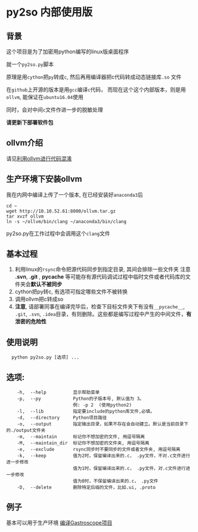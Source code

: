 # py2so 内部使用版
## 背景

这个项目是为了加密用python编写的linux版桌面程序

就一个`py2so.py`脚本

原理是用`cython`把`py`转成`c`, 然后再用编译器把c代码转成动态链接库`.so` 文件

在`github`上开源的版本是用`gcc`编译`c`代码， 而现在这个这个内部版本，则是用`ollvm`, 能保证在`ubuntu16.04`使用

同时，会对中间`c`文件作进一步的脱敏处理

**请更新下部署软件包**

## ollvm介绍
请见[利用ollvm进行代码混淆](https://mabin004.github.io/2018/08/23/ollvm%E5%AD%A6%E4%B9%A0/)

## 生产环境下安装ollvm

我在内网中编译上传了一个版本, 在已经安装好`anaconda3`后
```
cd ~
wget http://10.10.52.61:8000/ollvm.tar.gz
tar xvzf ollvm
ln -s ~/ollvm/bin/clang ~/anaconda3/bin/clang
```
py2so.py在工作过程中会调用这个`clang`文件

## 基本过程
1. 利用linux的`rsync`命令把源代码同步到指定目录, 其间会排除一些文件夹
  注意 **.svn**,  **.git** , **__pycache__** 等可能存有源代码调试过程中临时文件或者代码库的文件夹会**默认不被同步**
2. cython把py转c, 有选项可指定哪些文件不被转换
3. 调用ollvm把c转成so
4. **注意**, 请部署同事在编译完毕后，检查下目标文件夹下有没有`__pycache__`, `.git`, `.svn`, `.idea`目录，有则删除。这些都是编写过程中产生的中间文件，**有泄密的危险性**

## 使用说明
```
  python py2so.py [选项] ...
```

## 选项:
```
    -h,  --help          显示帮助菜单
    -p,  --py            Python的子版本号, 默认值为 3。
                         例: -p 2  (使用python2)
    -l,  --lib           指定要include的python库文件,必填。
    -d,  --directory     Python项目路径
    -o,  --output        指定输出目录，如果不存在会自动建立。默认是当前目录下的./output文件夹
    -m,  --maintain      标记你不想加密的文件, 用逗号隔离
    -M,  --maintain_dir  标记你不想加密的文件夹, 用逗号隔离
    -e,  --exclude       rsync同步时不要同步的文件或者文件夹, 用逗号隔离
    -k,  --keep          值为2时，保留编译出来的.c， .py文件，不对.c文件进行进一步修改
                         值为1时，保留编译出来的.c， .py文件，对.c文件进行进一步修改
                         值为0时，不保留编译出来的.c， .py文件
    -D,  --delete        删除特定后缀的文件，比如.ui, .proto
```

## 例子
基本可以用于生产环境
[编译Gastroscope项目](./run.sh)
